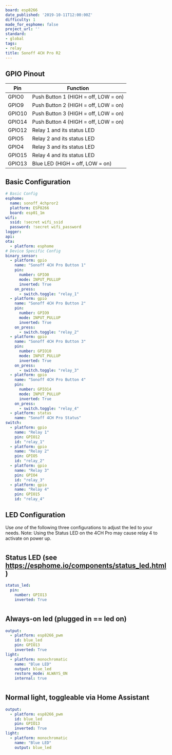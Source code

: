 ```yaml
---
board: esp8266
date_published: '2019-10-11T12:00:00Z'
difficulty: 1
made_for_esphome: false
project_url: ''
standard:
- global
tags:
- relay
title: Sonoff 4CH Pro R2
---
```


## GPIO Pinout

| Pin    | Function                             |
| ------ | ------------------------------------ |
| GPIO0  | Push Button 1 (HIGH = off, LOW = on) |
| GPIO9  | Push Button 2 (HIGH = off, LOW = on) |
| GPIO10 | Push Button 3 (HIGH = off, LOW = on) |
| GPIO14 | Push Button 4 (HIGH = off, LOW = on) |
| GPIO12 | Relay 1 and its status LED           |
| GPIO5  | Relay 2 and its status LED           |
| GPIO4  | Relay 3 and its status LED           |
| GPIO15 | Relay 4 and its status LED           |
| GPIO13 | Blue LED (HIGH = off, LOW = on)      |

## Basic Configuration

```yaml
# Basic Config
esphome:
  name: sonoff_4chpror2
  platform: ESP8266
  board: esp01_1m
wifi:
  ssid: !secret wifi_ssid
  password: !secret wifi_password
logger:
api:
ota:
  - platform: esphome
# Device Specific Config
binary_sensor:
  - platform: gpio
    name: "Sonoff 4CH Pro Button 1"
    pin:
      number: GPIO0
      mode: INPUT_PULLUP
      inverted: True
    on_press:
      - switch.toggle: "relay_1"
  - platform: gpio
    name: "Sonoff 4CH Pro Button 2"
    pin:
      number: GPIO9
      mode: INPUT_PULLUP
      inverted: True
    on_press:
      - switch.toggle: "relay_2"
  - platform: gpio
    name: "Sonoff 4CH Pro Button 3"
    pin:
      number: GPIO10
      mode: INPUT_PULLUP
      inverted: True
    on_press:
      - switch.toggle: "relay_3"
  - platform: gpio
    name: "Sonoff 4CH Pro Button 4"
    pin:
      number: GPIO14
      mode: INPUT_PULLUP
      inverted: True
    on_press:
      - switch.toggle: "relay_4"
  - platform: status
    name: "Sonoff 4CH Pro Status"
switch:
  - platform: gpio
    name: "Relay 1"
    pin: GPIO12
    id: "relay_1"
  - platform: gpio
    name: "Relay 2"
    pin: GPIO5
    id: "relay_2"
  - platform: gpio
    name: "Relay 3"
    pin: GPIO4
    id: "relay_3"
  - platform: gpio
    name: "Relay 4"
    pin: GPIO15
    id: "relay_4"
```

## LED Configuration

Use _one_ of the following three configurations to adjust the led to your needs.  Note:  Using the Status LED on the 4CH Pro may cause relay 4 to activate on power up.
#

## Status LED (see <https://esphome.io/components/status_led.html>)

```yaml
status_led:
  pin:
    number: GPIO13
    inverted: True
```
#

## Always-on led (plugged in == led on)

```yaml
output:
  - platform: esp8266_pwm
    id: blue_led
    pin: GPIO13
    inverted: True
light:
  - platform: monochromatic
    name: "Blue LED"
    output: blue_led
    restore_mode: ALWAYS_ON
    internal: true
```
#

## Normal light, toggleable via Home Assistant

```yaml
output:
  - platform: esp8266_pwm
    id: blue_led
    pin: GPIO13
    inverted: True
light:
  - platform: monochromatic
    name: "Blue LED"
    output: blue_led
```